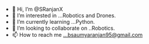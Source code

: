 - 👋 Hi, I’m @SRanjanX
- 👀 I’m interested in ...Robotics and Drones.
- 🌱 I’m currently learning ...Python.
- 💞️ I’m looking to collaborate on ..Robotics.
- 📫 How to reach me ...bsaumyaranjan95@gmail.com

<!---
SRanjanX/SRanjanX is a ✨ special ✨ repository because its `README.md` (this file) appears on your GitHub profile.
You can click the Preview link to take a look at your changes.
--->
